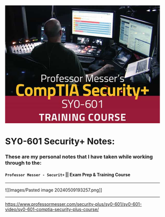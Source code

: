 ![](Images/sy0-601-training-course-title-600xo.jpg)
# SY0-601 Security+ Notes:
### These are my personal notes that I have taken while working through to the:
#### `Professor Messer - Securit+`   ||  Exam Prep & Training Course

-----

![[Images/Pasted image 20240509193257.png]]

-----

https://www.professormesser.com/security-plus/sy0-601/sy0-601-video/sy0-601-comptia-security-plus-course/
